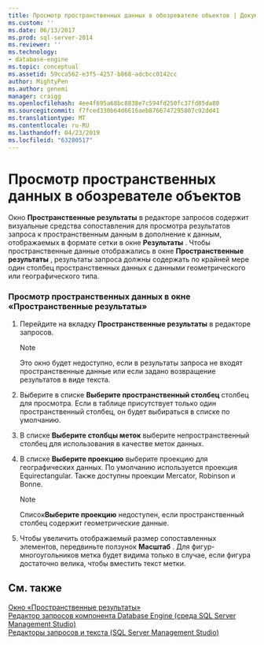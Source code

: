 ```yaml
---
title: Просмотр пространственных данных в обозревателе объектов | Документация Майкрософт
ms.custom: ''
ms.date: 06/13/2017
ms.prod: sql-server-2014
ms.reviewer: ''
ms.technology:
- database-engine
ms.topic: conceptual
ms.assetid: 59cca562-e3f5-4257-b868-adcbcc0142cc
author: MightyPen
ms.author: genemi
manager: craigg
ms.openlocfilehash: 4ee4f695a68bc8838e7c594fd250fc37fd85da80
ms.sourcegitcommit: f7fced330b64d6616aeb8766747295807c92dd41
ms.translationtype: MT
ms.contentlocale: ru-RU
ms.lasthandoff: 04/23/2019
ms.locfileid: "63280517"
---
```

# <a name="view-spatial-data-in-object-explorer"></a>Просмотр пространственных данных в обозревателе объектов
  Окно **Пространственные результаты** в редакторе запросов содержит визуальные средства сопоставления для просмотра результатов запроса к пространственным данным в дополнение к данным, отображаемых в формате сетки в окне **Результаты** . Чтобы пространственные данные отображались в окне **Пространственные результаты** , результаты запроса должны содержать по крайней мере один столбец пространственных данных с данными геометрического или географического типа.  
  
### <a name="to-view-spatial-data-in-the-spatial-results-window"></a>Просмотр пространственных данных в окне «Пространственные результаты»  
  
1.  Перейдите на вкладку **Пространственные результаты** в редакторе запросов.  
  
    > [!NOTE]  
    >  Это окно будет недоступно, если в результаты запроса не входят пространственные данные или если задано возвращение результатов в виде текста.  
  
2.  Выберите в списке **Выберите пространственный столбец** столбец для просмотра. Если в таблице присутствует только один пространственный столбец, он будет выбираться в списке по умолчанию.  
  
3.  В списке **Выберите столбцы меток** выберите непространственный столбец для использования в качестве меток данных.  
  
4.  В списке **Выберите проекцию** выберите проекцию для географических данных. По умолчанию используется проекция Equirectangular. Также доступны проекции Mercator, Robinson и Bonne.  
  
    > [!NOTE]  
    >  Список**Выберите проекцию** недоступен, если пространственный столбец содержит геометрические данные.  
  
5.  Чтобы увеличить отображаемый размер сопоставленных элементов, передвиньте ползунок **Масштаб** . Для фигур-многоугольников метка будет видима только в случае, если фигура достаточно велика, чтобы вместить текст метки.  
  
## <a name="see-also"></a>См. также  
 [Окно «Пространственные результаты»](spatial-results-window.md)   
 [Редактор запросов компонента Database Engine (среда SQL Server Management Studio)](database-engine-query-editor-sql-server-management-studio.md)   
 [Редакторы запросов и текста (SQL Server Management Studio)](query-and-text-editors-sql-server-management-studio.md)  
  
  
